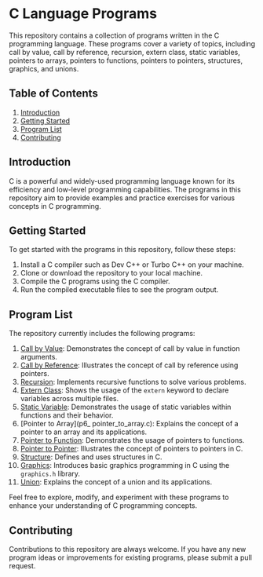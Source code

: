 # C Language Programs

This repository contains a collection of programs written in the C programming language. These programs cover a variety of topics, including call by value, call by reference, recursion, extern class, static variables, pointers to arrays, pointers to functions, pointers to pointers, structures, graphics, and unions.

## Table of Contents
1. [Introduction](#introduction)
2. [Getting Started](#getting-started)
3. [Program List](#program-list)
4. [Contributing](#contributing)

## Introduction
C is a powerful and widely-used programming language known for its efficiency and low-level programming capabilities. The programs in this repository aim to provide examples and practice exercises for various concepts in C programming.

## Getting Started
To get started with the programs in this repository, follow these steps:
1. Install a C compiler such as Dev C++ or Turbo C++ on your machine.
2. Clone or download the repository to your local machine.
3. Compile the C programs using the C compiler.
4. Run the compiled executable files to see the program output.

## Program List
The repository currently includes the following programs:

1. [Call by Value](p1_call_by_value.c): Demonstrates the concept of call by value in function arguments.
2. [Call by Reference](p2_call_by_reference.c): Illustrates the concept of call by reference using pointers.
3. [Recursion](p3_recursion.c): Implements recursive functions to solve various problems.
4. [Extern Class](p4_extern_class.c): Shows the usage of the `extern` keyword to declare variables across multiple files.
5. [Static Variable](p5_static_variable.c): Demonstrates the usage of static variables within functions and their behavior.
6. [Pointer to Array](p6_ pointer_to_array.c): Explains the concept of a pointer to an array and its applications.
7. [Pointer to Function](p7_pointer_to_function.c): Demonstrates the usage of pointers to functions.
8. [Pointer to Pointer](p8_pointer_to_pointer.c): Illustrates the concept of pointers to pointers in C.
9. [Structure](p9_Structure.c): Defines and uses structures in C.
10. [Graphics](p10_graphics.c): Introduces basic graphics programming in C using the `graphics.h` library.
11. [Union](p11_union.c): Explains the concept of a union and its applications.

Feel free to explore, modify, and experiment with these programs to enhance your understanding of C programming concepts.

## Contributing
Contributions to this repository are always welcome. If you have any new program ideas or improvements for existing programs, please submit a pull request.
